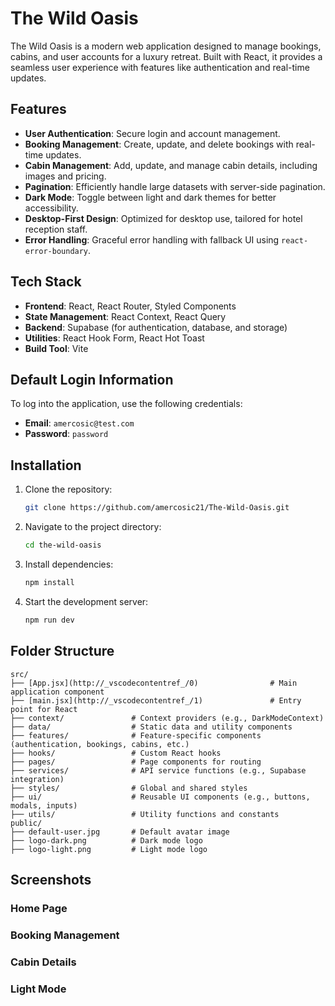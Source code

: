 # The Wild Oasis

The Wild Oasis is a modern web application designed to manage bookings, cabins, and user accounts for a luxury retreat. Built with React, it provides a seamless user experience with features like authentication and real-time updates.

## Features

- **User Authentication**: Secure login and account management.
- **Booking Management**: Create, update, and delete bookings with real-time updates.
- **Cabin Management**: Add, update, and manage cabin details, including images and pricing.
- **Pagination**: Efficiently handle large datasets with server-side pagination.
- **Dark Mode**: Toggle between light and dark themes for better accessibility.
- **Desktop-First Design**: Optimized for desktop use, tailored for hotel reception staff.
- **Error Handling**: Graceful error handling with fallback UI using `react-error-boundary`.

## Tech Stack

- **Frontend**: React, React Router, Styled Components
- **State Management**: React Context, React Query
- **Backend**: Supabase (for authentication, database, and storage)
- **Utilities**: React Hook Form, React Hot Toast
- **Build Tool**: Vite

## Default Login Information

To log into the application, use the following credentials:

- **Email**: `amercosic@test.com`
- **Password**: `password`

## Installation

1. Clone the repository:
   ```bash
   git clone https://github.com/amercosic21/The-Wild-Oasis.git
   ```
2. Navigate to the project directory:
   ```bash
   cd the-wild-oasis
   ```
3. Install dependencies:
   ```bash
   npm install
   ```
4. Start the development server:
   ```bash
   npm run dev
   ```

## Folder Structure

```
src/
├── [App.jsx](http://_vscodecontentref_/0)                # Main application component
├── [main.jsx](http://_vscodecontentref_/1)               # Entry point for React
├── context/               # Context providers (e.g., DarkModeContext)
├── data/                  # Static data and utility components
├── features/              # Feature-specific components (authentication, bookings, cabins, etc.)
├── hooks/                 # Custom React hooks
├── pages/                 # Page components for routing
├── services/              # API service functions (e.g., Supabase integration)
├── styles/                # Global and shared styles
├── ui/                    # Reusable UI components (e.g., buttons, modals, inputs)
├── utils/                 # Utility functions and constants
public/
├── default-user.jpg       # Default avatar image
├── logo-dark.png          # Dark mode logo
├── logo-light.png         # Light mode logo
```

## Screenshots

### Home Page

### Booking Management

### Cabin Details

### Light Mode
